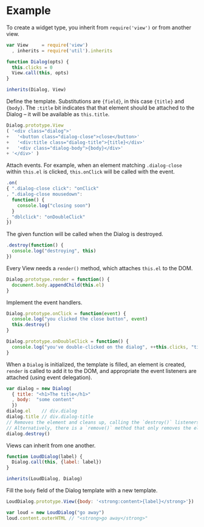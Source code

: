 # Example

To create a widget type, you inherit from `require('view')` or from another view.

```javascript
var View     = require('view')
  , inherits = require('util').inherits

function Dialog(opts) {
  this.clicks = 0
  View.call(this, opts)
}

inherits(Dialog, View)
```

Define the template. Substitutions are `{field}`, in this case `{title}`
and `{body}`. The `:title` bit indicates that that element should be attached
to the Dialog &ndash; it will be available as `this.title`.

```javascript
Dialog.prototype.View
( '<div class="dialog">'
+   '<button class="dialog-close">close</button>'
+   '<div:title class="dialog-title">{title}</div>'
+   '<div class="dialog-body">{body}</div>'
+ '</div>' )
```

Attach events. For example, when an element matching `.dialog-close` within
`this.el` is clicked, `this.onClick` will be called with the event.

```javascript
.on(
{ ".dialog-close click": "onClick"
, ".dialog-close mousedown":
  function() {
    console.log("closing soon")
  }
, "dblclick": "onDoubleClick"
})
```

The given function will be called when the Dialog is destroyed.

```javascript
.destroy(function() {
  console.log("destroying", this)
})
```

Every View needs a `render()` method, which attaches `this.el` to the DOM.

```javascript
Dialog.prototype.render = function() {
  document.body.appendChild(this.el)
}
```

Implement the event handlers.

```javascript
Dialog.prototype.onClick = function(event) {
  console.log("you clicked the close button", event)
  this.destroy()
}

Dialog.prototype.onDoubleClick = function() {
  console.log("you've double-clicked on the dialog", ++this.clicks, "times")
}
```

When a `Dialog` is initialized, the template is filled, an element is created,
`render` is called to add it to the DOM, and appropriate the event listeners
are attached (using event delegation).

```javascript
var dialog = new Dialog(
  { title: "<h1>The title</h1>"
  , body:  "some content"
  })
dialog.el    // div.dialog
dialog.title // div.dialog-title
// Removes the element and cleans up, calling the `destroy()` listeners.
// Alternatively, there is a `remove()` method that only removes the element.
dialog.destroy()
```

Views can inherit from one another.

```javascript
function LoudDialog(label) {
  Dialog.call(this, {label: label})
}

inherits(LoudDialog, Dialog)
```

Fill the `body` field of the Dialog template with a new template.

```javascript
LoudDialog.prototype.View({body: '<strong:content>{label}</strong>'})

var loud = new LoudDialog("go away")
loud.content.outerHTML // "<strong>go away</strong>"
```
